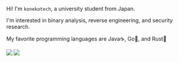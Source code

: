 Hi! I'm `konekotech`, a university student from Japan.

I'm interested in binary analysis, reverse engineering, and security research.

My favorite programming languages are Java☕️, Go🐹, and Rust🦀

<a href="https://github.com/anuraghazra/github-readme-stats">
  <img align="left" src="https://github-readme-stats.vercel.app/api?username=konekotech&count_private=true&show_icons=true" />
</a>
<a href="https://github.com/anuraghazra/github-readme-stats">
  <img align="left" src="https://github-readme-stats.vercel.app/api/top-langs/?username=konekotech&layout=compact" />
</a>
